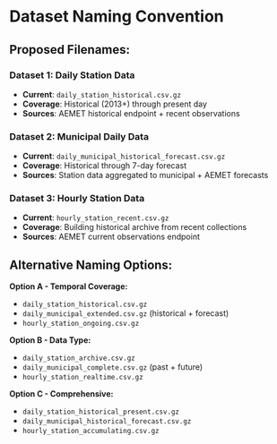 # Dataset Naming Convention

## Proposed Filenames:

### Dataset 1: Daily Station Data
- **Current**: `daily_station_historical.csv.gz`
- **Coverage**: Historical (2013+) through present day
- **Sources**: AEMET historical endpoint + recent observations

### Dataset 2: Municipal Daily Data  
- **Current**: `daily_municipal_historical_forecast.csv.gz`
- **Coverage**: Historical through 7-day forecast
- **Sources**: Station data aggregated to municipal + AEMET forecasts

### Dataset 3: Hourly Station Data
- **Current**: `hourly_station_recent.csv.gz`
- **Coverage**: Building historical archive from recent collections
- **Sources**: AEMET current observations endpoint

## Alternative Naming Options:

**Option A - Temporal Coverage:**
- `daily_station_historical.csv.gz`
- `daily_municipal_extended.csv.gz` (historical + forecast)
- `hourly_station_ongoing.csv.gz`

**Option B - Data Type:**
- `daily_station_archive.csv.gz`
- `daily_municipal_complete.csv.gz` (past + future)
- `hourly_station_realtime.csv.gz`

**Option C - Comprehensive:**
- `daily_station_historical_present.csv.gz`
- `daily_municipal_historical_forecast.csv.gz`
- `hourly_station_accumulating.csv.gz`
